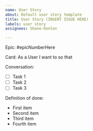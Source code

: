 ```yaml
---
name: User Story
about: Default user story template
title: User Story (INSERT ISSUE HERE)
labels: user story
assignees: Shane-Donlon

---
```


Epic: #epicNumberHere

Card:
As a User I want to <CAPABILITY> so that <BENEFIT>


Conversation:
- [ ] Task 1
- [ ] Task 2
- [ ] Task 3

Definition of done:
- First item
- Second item
- Third item
- Fourth item
